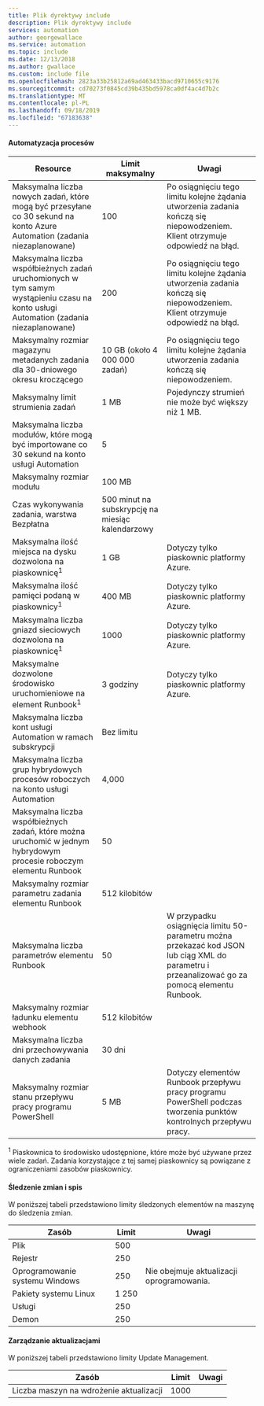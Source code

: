 ```yaml
---
title: Plik dyrektywy include
description: Plik dyrektywy include
services: automation
author: georgewallace
ms.service: automation
ms.topic: include
ms.date: 12/13/2018
ms.author: gwallace
ms.custom: include file
ms.openlocfilehash: 2823a33b25812a69ad463433bacd9710655c9176
ms.sourcegitcommit: cd70273f0845cd39b435bd5978ca0df4ac4d7b2c
ms.translationtype: MT
ms.contentlocale: pl-PL
ms.lasthandoff: 09/18/2019
ms.locfileid: "67183638"
---
```

#### <a name="process-automation"></a>Automatyzacja procesów

| Resource | Limit maksymalny |Uwagi|
| --- | --- |---|
| Maksymalna liczba nowych zadań, które mogą być przesyłane co 30 sekund na konto Azure Automation (zadania niezaplanowane) |100 |Po osiągnięciu tego limitu kolejne żądania utworzenia zadania kończą się niepowodzeniem. Klient otrzymuje odpowiedź na błąd.|
| Maksymalna liczba współbieżnych zadań uruchomionych w tym samym wystąpieniu czasu na konto usługi Automation (zadania niezaplanowane) |200 |Po osiągnięciu tego limitu kolejne żądania utworzenia zadania kończą się niepowodzeniem. Klient otrzymuje odpowiedź na błąd.|
| Maksymalny rozmiar magazynu metadanych zadania dla 30-dniowego okresu kroczącego | 10 GB (około 4 000 000 zadań)|Po osiągnięciu tego limitu kolejne żądania utworzenia zadania kończą się niepowodzeniem. |
| Maksymalny limit strumienia zadań|1 MB|Pojedynczy strumień nie może być większy niż 1 MB.|
| Maksymalna liczba modułów, które mogą być importowane co 30 sekund na konto usługi Automation |5 ||
| Maksymalny rozmiar modułu |100 MB ||
| Czas wykonywania zadania, warstwa Bezpłatna |500 minut na subskrypcję na miesiąc kalendarzowy ||
| Maksymalna ilość miejsca na dysku dozwolona na piaskownicę<sup>1</sup> |1 GB |Dotyczy tylko piaskownic platformy Azure.|
| Maksymalna ilość pamięci podaną w piaskownicy<sup>1</sup> |400 MB |Dotyczy tylko piaskownic platformy Azure.|
| Maksymalna liczba gniazd sieciowych dozwolona na piaskownicę<sup>1</sup> |1000 |Dotyczy tylko piaskownic platformy Azure.|
| Maksymalne dozwolone środowisko uruchomieniowe na element Runbook<sup>1</sup> |3 godziny |Dotyczy tylko piaskownic platformy Azure.|
| Maksymalna liczba kont usługi Automation w ramach subskrypcji |Bez limitu ||
| Maksymalna liczba grup hybrydowych procesów roboczych na konto usługi Automation|4,000||
|Maksymalna liczba współbieżnych zadań, które można uruchomić w jednym hybrydowym procesie roboczym elementu Runbook|50 ||
| Maksymalny rozmiar parametru zadania elementu Runbook   | 512 kilobitów||
| Maksymalna liczba parametrów elementu Runbook   | 50|W przypadku osiągnięcia limitu 50-parametru można przekazać kod JSON lub ciąg XML do parametru i przeanalizować go za pomocą elementu Runbook.|
| Maksymalny rozmiar ładunku elementu webhook |  512 kilobitów|
| Maksymalna liczba dni przechowywania danych zadania|30 dni|
| Maksymalny rozmiar stanu przepływu pracy programu PowerShell |5 MB| Dotyczy elementów Runbook przepływu pracy programu PowerShell podczas tworzenia punktów kontrolnych przepływu pracy.|

<sup>1</sup> Piaskownica to środowisko udostępnione, które może być używane przez wiele zadań. Zadania korzystające z tej samej piaskownicy są powiązane z ograniczeniami zasobów piaskownicy.

#### <a name="change-tracking-and-inventory"></a>Śledzenie zmian i spis

W poniższej tabeli przedstawiono limity śledzonych elementów na maszynę do śledzenia zmian.

| **Zasób** | **Limit**| **Uwagi** |
|---|---|---|
|Plik|500||
|Rejestr|250||
|Oprogramowanie systemu Windows|250|Nie obejmuje aktualizacji oprogramowania.|
|Pakiety systemu Linux|1 250||
|Usługi|250||
|Demon|250||

#### <a name="update-management"></a>Zarządzanie aktualizacjami

W poniższej tabeli przedstawiono limity Update Management.

| **Zasób** | **Limit**| **Uwagi** |
|---|---|---|
|Liczba maszyn na wdrożenie aktualizacji|1000||